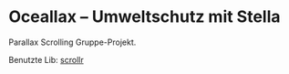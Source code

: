 # Oceallax – Umweltschutz mit Stella

Parallax Scrolling Gruppe-Projekt. 

Benutzte Lib: [scrollr](https://github.com/Prinzhorn/skrollr) 
